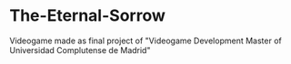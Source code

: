 # The-Eternal-Sorrow
Videogame made as final project of "Videogame Development Master of Universidad Complutense de Madrid"
